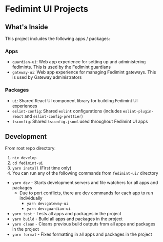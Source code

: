 # Fedimint UI Projects

## What's Inside

This project includes the following apps / packages:

### Apps

- `guardian-ui`: Web app experience for setting up and administering fedimints. This is used by the Fedimint guardians
- `gateway-ui`: Web app experience for managing Fedimint gateways. This is used by Gateway administrators

### Packages

- `ui`: Shared React UI component library for building Fedimint UI experiences
- `eslint-config`: Shared `eslint` configurations (includes `eslint-plugin-react` and `eslint-config-prettier`)
- `tsconfig`: Shared `tsconfig.json`s used throughout Fedimint UI apps

## Development

From root repo directory:

1. `nix develop`
1. `cd fedimint-ui`
1. `yarn install` (First time only)
1. You can run any of the following commands from `fedimint-ui/` directory

- `yarn dev` - Starts development servers and file watchers for all apps and packages
  - Due to port conflicts, there are dev commands for each app to run individually
    - `yarn dev:gateway-ui`
    - `yarn dev:guardian-ui`
- `yarn test` - Tests all apps and packages in the project
- `yarn build` - Build all apps and packages in the project
- `yarn clean` - Cleans previous build outputs from all apps and packages in the project
- `yarn format` - Fixes formatting in all apps and packages in the project
